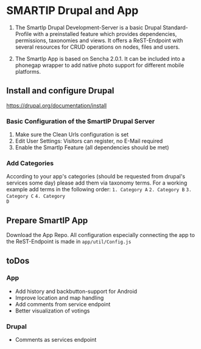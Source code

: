 # SMARTIP Drupal and App

1. The SmartIp Drupal Development-Server is a basic Drupal Standard-Profile with a preinstalled feature which provides dependencies, permissions, taxonomies and views. It offers a ReST-Endpoint with several resources for CRUD operations on nodes, files and users.

2. The SmartIp App is based on Sencha 2.0.1. It can be included into a phonegap wrapper to add native photo support for different mobile platforms.

## Install and configure Drupal
https://drupal.org/documentation/install

### Basic Configuration of the SmartIP Drupal Server

1. Make sure the Clean Urls configuration is set
2. Edit User Settings: Visitors can register, no E-Mail required
3. Enable the SmartIp Feature (all dependencies should be met)

### Add Categories

According to your app's categories (should be requested from drupal's services some day) please add them via taxonomy terms.
For a working example add terms in the following order:
<code>1. Category A</code>
<code>2. Category B</code>
<code>3. Category C</code>
<code>4. Category D</code>

## Prepare SmartIP App
Download the App Repo. All configuration especially connecting the app to the ReST-Endpoint is made in <code>app/util/Config.js</code>

## toDos
### App
- Add history and backbutton-support for Android
- Improve location and map handling
- Add comments from service endpoint
- Better visualization of votings

### Drupal
- Comments as services endpoint